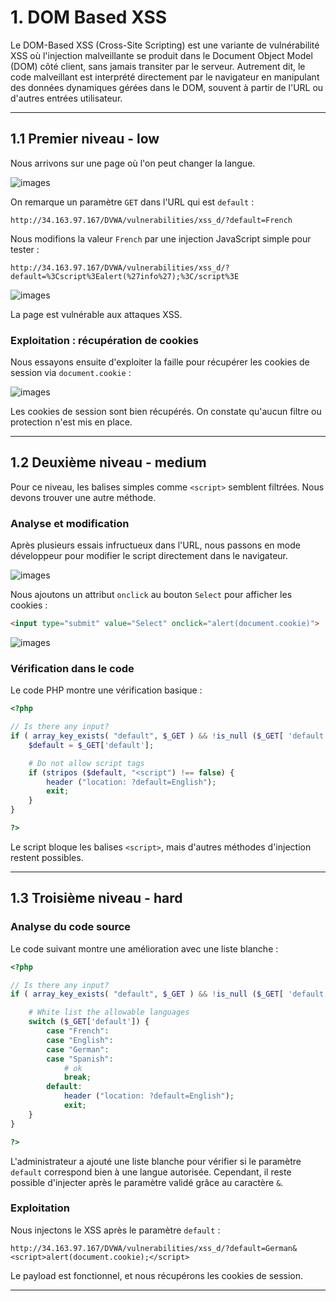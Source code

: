 # 1. DOM Based XSS

Le DOM-Based XSS (Cross-Site Scripting) est une variante de vulnérabilité XSS où l'injection malveillante se produit dans le Document Object Model (DOM) côté client, sans jamais transiter par le serveur. Autrement dit, le code malveillant est interprété directement par le navigateur en manipulant des données dynamiques gérées dans le DOM, souvent à partir de l'URL ou d'autres entrées utilisateur.

---

## 1.1 Premier niveau - low

Nous arrivons sur une page où l'on peut changer la langue.

![images](file://C:\Users\Sacha\Desktop\pentest_dvwa\rapport_dvwa\images\xssDom\1.png?msec=1736350428910)

On remarque un paramètre `GET` dans l'URL qui est `default` :

```url
http://34.163.97.167/DVWA/vulnerabilities/xss_d/?default=French
```

Nous modifions la valeur `French` par une injection JavaScript simple pour tester :

```url
http://34.163.97.167/DVWA/vulnerabilities/xss_d/?default=%3Cscript%3Ealert(%27info%27);%3C/script%3E
```

![images](file://C:\Users\Sacha\Desktop\pentest_dvwa\rapport_dvwa\images\xssDom\2.png?msec=1736350428912)

La page est vulnérable aux attaques XSS.

### Exploitation : récupération de cookies

Nous essayons ensuite d'exploiter la faille pour récupérer les cookies de session via `document.cookie` :

![images](file://C:\Users\Sacha\Desktop\pentest_dvwa\rapport_dvwa\images\xssDom\3.png?msec=1736350428911)

Les cookies de session sont bien récupérés. On constate qu'aucun filtre ou protection n'est mis en place.

---

## 1.2 Deuxième niveau - medium

Pour ce niveau, les balises simples comme `<script>` semblent filtrées. Nous devons trouver une autre méthode.

### Analyse et modification

Après plusieurs essais infructueux dans l'URL, nous passons en mode développeur pour modifier le script directement dans le navigateur.

![images](file://C:\Users\Sacha\Desktop\pentest_dvwa\rapport_dvwa\images\xssDom\4.png?msec=1736350428914)

Nous ajoutons un attribut `onclick` au bouton `Select` pour afficher les cookies :

```html
<input type="submit" value="Select" onclick="alert(document.cookie)">
```

![images](file://C:\Users\Sacha\Desktop\pentest_dvwa\rapport_dvwa\images\xssDom\5.png?msec=1736350428913)

### Vérification dans le code

Le code PHP montre une vérification basique :

```php
<?php

// Is there any input?
if ( array_key_exists( "default", $_GET ) && !is_null ($_GET[ 'default' ]) ) {
    $default = $_GET['default'];

    # Do not allow script tags
    if (stripos ($default, "<script") !== false) {
        header ("location: ?default=English");
        exit;
    }
}

?>
```

Le script bloque les balises `<script>`, mais d'autres méthodes d'injection restent possibles.

---

## 1.3 Troisième niveau - hard

### Analyse du code source

Le code suivant montre une amélioration avec une liste blanche :

```php
<?php

// Is there any input?
if ( array_key_exists( "default", $_GET ) && !is_null ($_GET[ 'default' ]) ) {

    # White list the allowable languages
    switch ($_GET['default']) {
        case "French":
        case "English":
        case "German":
        case "Spanish":
            # ok
            break;
        default:
            header ("location: ?default=English");
            exit;
    }
}

?>
```

L'administrateur a ajouté une liste blanche pour vérifier si le paramètre `default` correspond bien à une langue autorisée. Cependant, il reste possible d'injecter après le paramètre validé grâce au caractère `&`.

### Exploitation

Nous injectons le XSS après le paramètre `default` :

```url
http://34.163.97.167/DVWA/vulnerabilities/xss_d/?default=German&<script>alert(document.cookie);</script>
```

Le payload est fonctionnel, et nous récupérons les cookies de session.

---